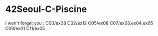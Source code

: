 # 42Seoul-C-Piscine
I won't forget you :
  C00/ex08
  C02/ex12
  C05/ex08
  C07/ex03,ex04,ex05
  C09/ex01
  C11/ex05
